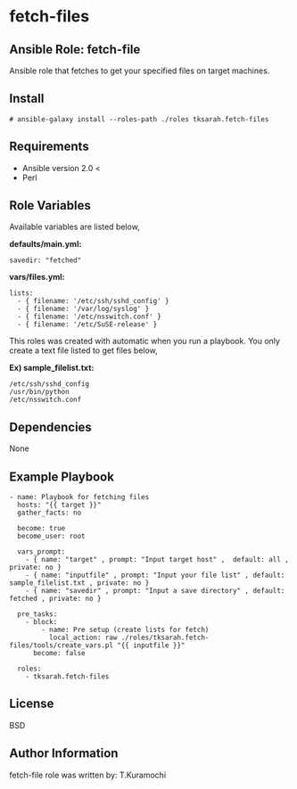 fetch-files
=========

Ansible Role: fetch-file
------------

Ansible role that fetches to get your specified files on target machines.

Install 
------------

```
# ansible-galaxy install --roles-path ./roles tksarah.fetch-files
```


Requirements
------------

* Ansible version 2.0 < 
* Perl 

Role Variables
--------------

Available variables are listed below,

**defaults/main.yml:**
```
savedir: "fetched"
```

**vars/files.yml:**

```
lists:
  - { filename: '/etc/ssh/sshd_config' }
  - { filename: '/var/log/syslog' }
  - { filename: '/etc/nsswitch.conf' }
  - { filename: '/etc/SuSE-release' }
```

This roles was created with automatic when you run a playbook.
You only create a text file listed to get files below,

**Ex) sample_filelist.txt:**
```
/etc/ssh/sshd_config
/usr/bin/python
/etc/nsswitch.conf
```

Dependencies
------------

None

Example Playbook
----------------

```
- name: Playbook for fetching files
  hosts: "{{ target }}"
  gather_facts: no

  become: true
  become_user: root

  vars_prompt:
    - { name: "target" , prompt: "Input target host" ,  default: all , private: no }
    - { name: "inputfile" , prompt: "Input your file list" , default: sample_filelist.txt , private: no }
    - { name: "savedir" , prompt: "Input a save directory" , default: fetched , private: no }

  pre_tasks:
    - block:
        - name: Pre setup (create lists for fetch)
          local_action: raw ./roles/tksarah.fetch-files/tools/create_vars.pl "{{ inputfile }}"
      become: false

  roles:
    - tksarah.fetch-files

```

License
-------

BSD

Author Information
------------------

fetch-file role was written by: T.Kuramochi
